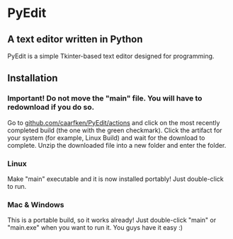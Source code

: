 # PyEdit
## A text editor written in Python

PyEdit is a simple Tkinter-based text editor designed for programming.

## Installation
### Important! Do not move the "main" file. You will have to redownload if you do so.

Go to [github.com/caarfken/PyEdit/actions](https://github.com/caarfken/PyEdit/actions) and click on the most recently completed build (the one with the green checkmark). Click the artifact for your system (for example, Linux Build) and wait for the download to complete. Unzip the downloaded file into a new folder and enter the folder.
### Linux
Make "main" executable and it is now installed portably! Just double-click to run.
### Mac & Windows
This is a portable build, so it works already! Just double-click "main" or "main.exe" when you want to run it. You guys have it easy :)
